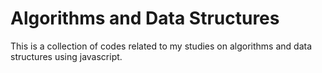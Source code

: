 # Algorithms and Data Structures

This is a collection of codes related to my studies on algorithms and data structures using javascript.
